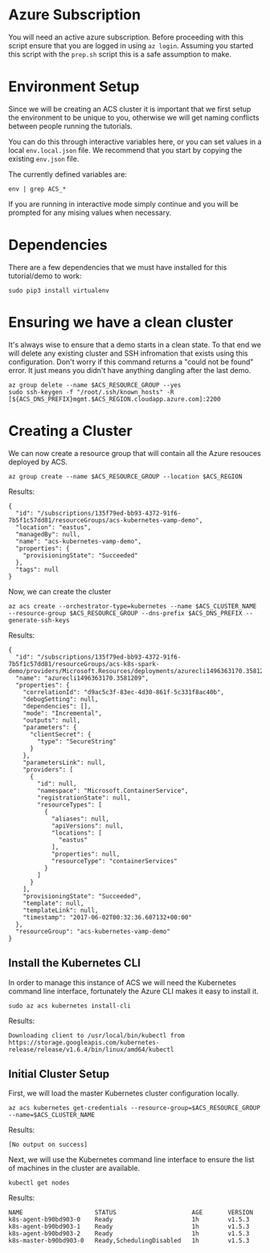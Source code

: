# Azure Subscription

You will need an active azure subscription. Before proceeding with
this script ensure that you are logged in using `az login`. Assuming
you started this script with the `prep.sh` script this is a safe
assumption to make.

# Environment Setup

Since we will be creating an ACS cluster it is important that we first
setup the environment to be unique to you, otherwise we will get
naming conflicts between people running the tutorials. 

You can do this through interactive variables here, or you can set
values in a local `env.local.json` file. We recommend that you start
by copying the existing `env.json` file.

The currently defined variables are:

```
env | grep ACS_*
```

If you are running in interactive mode simply continue and you will be
prompted for any mising values when necessary.

# Dependencies

There are a few dependencies that we must have installed for this
tutorial/demo to work:

```
sudo pip3 install virtualenv
```

# Ensuring we have a clean cluster

It's always wise to ensure that a demo starts in a clean state. To
that end we will delete any existing cluster and SSH infromation that
exists using this configuration. Don't worry if this command returns a
"could not be found" error. It just means you didn't have anything
dangling after the last demo.

```
az group delete --name $ACS_RESOURCE_GROUP --yes
sudo ssh-keygen -f "/root/.ssh/known_hosts" -R [${ACS_DNS_PREFIX}mgmt.$ACS_REGION.cloudapp.azure.com]:2200
```

# Creating a Cluster

We can now create a resource group that will contain all the Azure resouces deployed by ACS.

```
az group create --name $ACS_RESOURCE_GROUP --location $ACS_REGION
```

Results:

```
{
  "id": "/subscriptions/135f79ed-bb93-4372-91f6-7b5f1c57dd81/resourceGroups/acs-kubernetes-vamp-demo",
  "location": "eastus",
  "managedBy": null,
  "name": "acs-kubernetes-vamp-demo",
  "properties": {
    "provisioningState": "Succeeded"
  },
  "tags": null
}
```

Now, we can create the cluster

```
az acs create --orchestrator-type=kubernetes --name $ACS_CLUSTER_NAME --resource-group $ACS_RESOURCE_GROUP --dns-prefix $ACS_DNS_PREFIX --generate-ssh-keys
```

Results:

```
{
  "id": "/subscriptions/135f79ed-bb93-4372-91f6-7b5f1c57dd81/resourceGroups/acs-k8s-spark-demo/providers/Microsoft.Resources/deployments/azurecli1496363170.3581209",
  "name": "azurecli1496363170.3581209",
  "properties": {
    "correlationId": "d9ac5c3f-83ec-4d30-861f-5c331f8ac40b",
    "debugSetting": null,
    "dependencies": [],
    "mode": "Incremental",
    "outputs": null,
    "parameters": {
      "clientSecret": {
        "type": "SecureString"
      }
    },
    "parametersLink": null,
    "providers": [
      {
        "id": null,
        "namespace": "Microsoft.ContainerService",
        "registrationState": null,
        "resourceTypes": [
          {
            "aliases": null,
            "apiVersions": null,
            "locations": [
              "eastus"
            ],
            "properties": null,
            "resourceType": "containerServices"
          }
        ]
      }
    ],
    "provisioningState": "Succeeded",
    "template": null,
    "templateLink": null,
    "timestamp": "2017-06-02T00:32:36.607132+00:00"
  },
  "resourceGroup": "acs-kubernetes-vamp-demo"
}
```

## Install the Kubernetes CLI

In order to manage this instance of ACS we will need the Kubernetes command line interface,
fortunately the Azure CLI makes it easy to install it.

```
sudo az acs kubernetes install-cli
```

Results:

```
Downloading client to /usr/local/bin/kubectl from https://storage.googleapis.com/kubernetes-release/release/v1.6.4/bin/linux/amd64/kubectl
```

## Initial Cluster Setup

First, we will load the master Kubernetes cluster configuration locally.

```
az acs kubernetes get-credentials --resource-group=$ACS_RESOURCE_GROUP --name=$ACS_CLUSTER_NAME
```

Results:

```
[No output on success]
```

Next, we will use the Kubernetes command line interface to ensure the list of machines in the cluster are available.

```
kubectl get nodes
```

Results:

```
NAME                    STATUS                     AGE       VERSION
k8s-agent-b90bd903-0    Ready                      1h        v1.5.3
k8s-agent-b90bd903-1    Ready                      1h        v1.5.3
k8s-agent-b90bd903-2    Ready                      1h        v1.5.3
k8s-master-b90bd903-0   Ready,SchedulingDisabled   1h        v1.5.3
```
